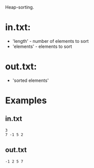 Heap-sorting.

# in.txt:
* 'length' - number of elements to sort
* 'elements' - elements to sort
# out.txt:
* 'sorted elements'
# Examples
## in.txt
    3
    7 -1 5 2

## out.txt
    -1 2 5 7